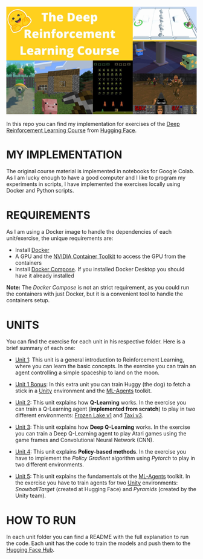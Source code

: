 ![Course Image](etc/course_image.jpg)

In this repo you can find my implementation for exercises of the [Deep Reinforcement Learning Course](https://huggingface.co/deep-rl-course) from [Hugging Face](https://huggingface.co/).

# MY IMPLEMENTATION

The original course material is implemented in notebooks for Google Colab. As I am lucky enough to have a good computer and I like to program my experiments in scripts, I have implemented the exercises locally using Docker and Python scripts.

# REQUIREMENTS

As I am using a Docker image to handle the dependencies of each unit/exercise, the unique requirements are:
- Install [Docker](https://docs.docker.com/get-docker/)
- A GPU and the [NVIDIA Container Toolkit](https://github.com/NVIDIA/nvidia-docker) to access the GPU from the containers
- Install [Docker Compose](https://docs.docker.com/compose/install/). If you installed Docker Desktop you should have it already installed

**Note:** The *Docker Compose* is not an strict requirement, as you could run the containers with just Docker, but it is a convenient tool to handle the containers setup.

# UNITS

You can find the exercise for each unit in his respective folder. Here is a brief summary of each one:
- [Unit 1](unit-1): This unit is a general introduction to Reinforcement Learning, where you can learn the basic concepts. In the exercise you can train an agent controlling a simple spaceship to land on the moon.

- [Unit 1 Bonus](unit-1-bonus): In this extra unit you can train Huggy (the dog) to fetch a stick in a [Unity](https://unity.com/) environment and the [ML-Agents](https://github.com/Unity-Technologies/ml-agents) toolkit.

- [Unit 2](unit-2): This unit explains how **Q-Learning** works. In the exercise you can train a Q-Learning agent (**implemented from scratch**) to play in two different environments: [Frozen Lake v1](https://www.gymlibrary.dev/environments/toy_text/frozen_lake/) and [Taxi v3](https://www.gymlibrary.dev/environments/toy_text/taxi/).

- [Unit 3](unit-3): This unit explains how **Deep Q-Learning** works. In the exercise you can train a Deep Q-Learning agent to play Atari games using the game frames and Convolutional Neural Network (CNN).

- [Unit 4](unit-4): This unit explains **Policy-based methods**. In the exercise you have to implement the *Policy Gradient* algorithm using *Pytorch* to play in two different environments.

- [Unit 5](unit-5): This unit explains the fundamentals ot the [ML-Agents](https://github.com/Unity-Technologies/ml-agents) toolkit. In the exercise you have to train agents for two [Unity](https://unity.com/) environments: *SnowballTarget* (created at Hugging Face) and *Pyramids* (created by the Unity team).

# HOW TO RUN

In each unit folder you can find a README with the full explanation to run the code. Each unit has the code to train the models and push them to the [Hugging Face Hub](https://huggingface.co/docs/hub/index).
